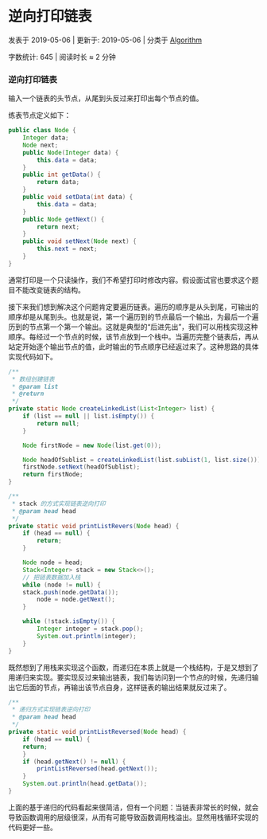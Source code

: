 # 逆向打印链表

 发表于 2019-05-06 | 更新于: 2019-05-06 | 分类于 [Algorithm](http://android9527.com/categories/Algorithm/)

 字数统计: 645 | 阅读时长 ≈ 2 分钟

### 逆向打印链表

输入一个链表的头节点，从尾到头反过来打印出每个节点的值。

练表节点定义如下：

```java
public class Node {
    Integer data;
    Node next;
    public Node(Integer data) {
        this.data = data;
    }
    public int getData() {
        return data;
    }
    public void setData(int data) {
        this.data = data;
    }
    public Node getNext() {
        return next;
    }
    public void setNext(Node next) {
        this.next = next;
    }
}
```



通常打印是一个只读操作，我们不希望打印时修改内容。假设面试官也要求这个题目不能改变链表的结构。

接下来我们想到解决这个问题肯定要遍历链表。遍历的顺序是从头到尾，可输出的顺序却是从尾到头。也就是说，第一个遍历到的节点最后一个输出，为最后一个遍历到的节点第一个第一个输出。这就是典型的“后进先出”，我们可以用栈实现这种顺序。每经过一个节点的时候，该节点放到一个栈中。当遍历完整个链表后，再从站定开始逐个输出节点的值，此时输出的节点顺序已经返过来了。这种思路的具体实现代码如下。

```java
/**
 * 数组创建链表
 * @param list
 * @return
 */
private static Node createLinkedList(List<Integer> list) {
    if (list == null || list.isEmpty()) {
        return null;
    }

    Node firstNode = new Node(list.get(0));

    Node headOfSublist = createLinkedList(list.subList(1, list.size()));
    firstNode.setNext(headOfSublist);
    return firstNode;
}

/**
 * stack 的方式实现链表逆向打印
 * @param head head
 */
private static void printListRevers(Node head) {
    if (head == null) {
        return;
    }

    Node node = head;
    Stack<Integer> stack = new Stack<>();
    // 把链表数据加入栈
    while (node != null) {
    stack.push(node.getData());
        node = node.getNext();
    }

    while (!stack.isEmpty()) {
        Integer integer = stack.pop();
        System.out.println(integer);
    }
}
```

既然想到了用栈来实现这个函数，而递归在本质上就是一个栈结构，于是又想到了用递归来实现。要实现反过来输出链表，我们每访问到一个节点的时候，先递归输出它后面的节点，再输出该节点自身，这样链表的输出结果就反过来了。

```java
/**
 * 递归方式实现链表逆向打印
 * @param head head
 */
private static void printListReversed(Node head) {
    if (head == null) {
    return;
    }
    if (head.getNext() != null) {
        printListReversed(head.getNext());
    }
    System.out.println(head.getData());
}
```

上面的基于递归的代码看起来很简洁，但有一个问题：当链表非常长的时候，就会导致函数调用的层级很深，从而有可能导致函数调用栈溢出。显然用栈循环实现的代码更好一些。